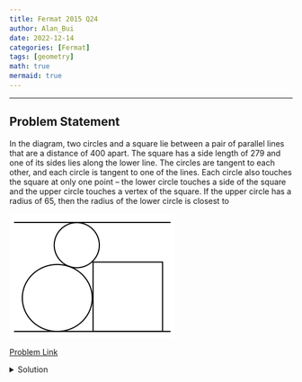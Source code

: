 ```yaml
---
title: Fermat 2015 Q24
author: Alan_Bui
date: 2022-12-14
categories: [Fermat]
tags: [geometry]
math: true
mermaid: true
---
```


---
## Problem Statement
In the diagram, two circles and a square lie between a pair of parallel lines that are a distance of 400 apart. The square has a side length of 279 and one of its sides lies along the lower line. The circles are tangent to each other, and each circle is tangent to one of the lines. Each circle also touches the square at only one point – the lower circle touches a side of the square and the upper circle touches a vertex of the square. If the upper circle has a radius of 65, then the radius of the lower circle is closest to

![Problem Diagram](/assets/diagrams/fermat2015q24.png)

[Problem Link](https://cemc.uwaterloo.ca/contests/past_contests/2015/2015FermatContest.pdf)

<details>
<summary> Solution </summary>

<img src = "/assets/diagrams/fermat2015q24-1.png">

$$\text {Since } \|AH\| = 400 - 65 = 335 \implies \|AG\| = \|AH\| - \|GH\| = 335 - 279 = 56$$

$$\text {From Pythagorean Theorem, } \|AB\|^2 = \|AG\|^2 + \|BG\|^2$$

$$65^2 = 56^2 + \|BG\|^2 \implies \|BG\| = 33$$

$$\text {Since } \|CE\| = \|EF\| + \|FC\| = r \implies \|CE\| - \|FC\| = \|EF\|  \implies r - 33 = \|EF\|$$

$$\text {Since } \|AF\| + \|FH\| = 335 \implies \|AF\| + r = \|335\| \implies 335 - r = \|AF\|$$

$$\text {From Pythagorean Theorem, } \|AE\|^2 = \|AF\|^2 + \|EF\|^2$$

$$(65 + r)^2 = (335 - r)^2 + (r - 33)^2$$

$$65^2 + 130r + r^2 = 335^2 - 670r + r^2 + r^2 - 66r + 33^2$$

$$0 = r^2 - 866r + 109089$$

$$r = \dfrac{-(-866) \pm \sqrt{(-866)^2 - 4(1)(109089)}}{2(1)}$$

$$r = \dfrac{866 \pm 560}{2}$$

$$r = 153 \text { OR } r = 713$$

$$\text {Since } r < 400, \implies r = 153$$

</details>